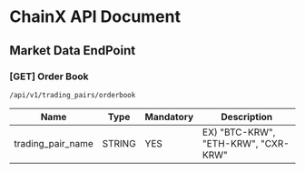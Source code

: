 # ChainX API Document

## Market Data EndPoint

### [GET] Order Book
```
/api/v1/trading_pairs/orderbook
```

Name | Type | Mandatory | Description
------------ | ------------ | ------------ | ------------
trading_pair_name | STRING | YES | EX) "BTC-KRW", "ETH-KRW", "CXR-KRW"


